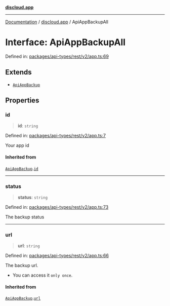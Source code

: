 [**discloud.app**](../README.md)

***

[Documentation](../../packages.md) / [discloud.app](../README.md) / ApiAppBackupAll

# Interface: ApiAppBackupAll

Defined in: [packages/api-types/rest/v2/app.ts:69](https://github.com/discloud/discloud.app/blob/bfcb626f6315ac03eb36b36e57f162cd101e1996/packages/api-types/rest/v2/app.ts#L69)

## Extends

- [`ApiAppBackup`](ApiAppBackup.md)

## Properties

### id

> **id**: `string`

Defined in: [packages/api-types/rest/v2/app.ts:7](https://github.com/discloud/discloud.app/blob/bfcb626f6315ac03eb36b36e57f162cd101e1996/packages/api-types/rest/v2/app.ts#L7)

Your app id

#### Inherited from

[`ApiAppBackup`](ApiAppBackup.md).[`id`](ApiAppBackup.md#id)

***

### status

> **status**: `string`

Defined in: [packages/api-types/rest/v2/app.ts:73](https://github.com/discloud/discloud.app/blob/bfcb626f6315ac03eb36b36e57f162cd101e1996/packages/api-types/rest/v2/app.ts#L73)

The backup status

***

### url

> **url**: `string`

Defined in: [packages/api-types/rest/v2/app.ts:66](https://github.com/discloud/discloud.app/blob/bfcb626f6315ac03eb36b36e57f162cd101e1996/packages/api-types/rest/v2/app.ts#L66)

The backup url.
- You can access it `only once`.

#### Inherited from

[`ApiAppBackup`](ApiAppBackup.md).[`url`](ApiAppBackup.md#url)
